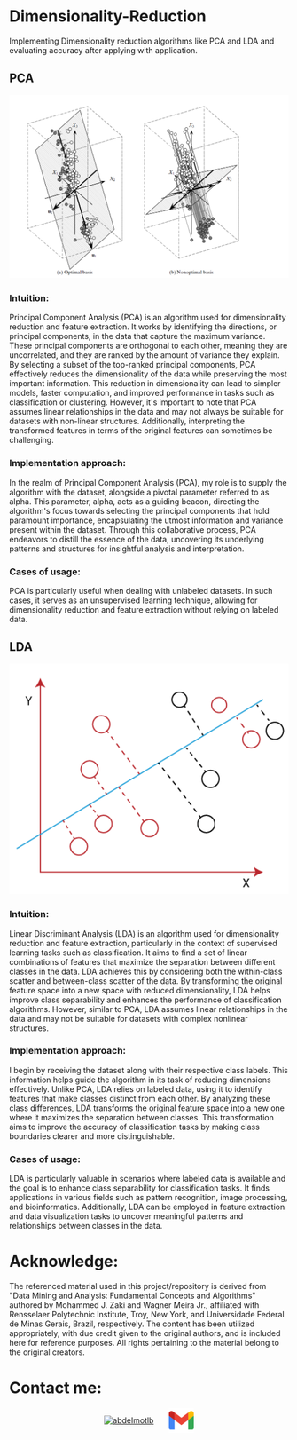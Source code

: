 # Dimensionality-Reduction
Implementing Dimensionality reduction algorithms like PCA and LDA and evaluating accuracy after applying with application.

## PCA
<p align="center">
  <img src="./pca.png" width="750">
</p>

### Intuition:
Principal Component Analysis (PCA) is an algorithm used for dimensionality reduction and feature extraction. It works by identifying the directions, or principal components, in the data that capture the maximum variance. These principal components are orthogonal to each other, meaning they are uncorrelated, and they are ranked by the amount of variance they explain. By selecting a subset of the top-ranked principal components, PCA effectively reduces the dimensionality of the data while preserving the most important information. This reduction in dimensionality can lead to simpler models, faster computation, and improved performance in tasks such as classification or clustering. However, it's important to note that PCA assumes linear relationships in the data and may not always be suitable for datasets with non-linear structures. Additionally, interpreting the transformed features in terms of the original features can sometimes be challenging.

### Implementation approach:
In the realm of Principal Component Analysis (PCA), my role is to supply the algorithm with the dataset, alongside a pivotal parameter referred to as alpha. This parameter, alpha, acts as a guiding beacon, directing the algorithm's focus towards selecting the principal components that hold paramount importance, encapsulating the utmost information and variance present within the dataset. Through this collaborative process, PCA endeavors to distill the essence of the data, uncovering its underlying patterns and structures for insightful analysis and interpretation.

### Cases of usage:
PCA is particularly useful when dealing with unlabeled datasets. In such cases, it serves as an unsupervised learning technique, allowing for dimensionality reduction and feature extraction without relying on labeled data.

## LDA
<p align="center">
  <img src="./lda.png" width="750">
</p>

### Intuition:
Linear Discriminant Analysis (LDA) is an algorithm used for dimensionality reduction and feature extraction, particularly in the context of supervised learning tasks such as classification. It aims to find a set of linear combinations of features that maximize the separation between different classes in the data. LDA achieves this by considering both the within-class scatter and between-class scatter of the data. By transforming the original feature space into a new space with reduced dimensionality, LDA helps improve class separability and enhances the performance of classification algorithms. However, similar to PCA, LDA assumes linear relationships in the data and may not be suitable for datasets with complex nonlinear structures.

### Implementation approach:
I begin by receiving the dataset along with their respective class labels. This information helps guide the algorithm in its task of reducing dimensions effectively. Unlike PCA, LDA relies on labeled data, using it to identify features that make classes distinct from each other. By analyzing these class differences, LDA transforms the original feature space into a new one where it maximizes the separation between classes. This transformation aims to improve the accuracy of classification tasks by making class boundaries clearer and more distinguishable.

### Cases of usage:
LDA is particularly valuable in scenarios where labeled data is available and the goal is to enhance class separability for classification tasks. It finds applications in various fields such as pattern recognition, image processing, and bioinformatics. Additionally, LDA can be employed in feature extraction and data visualization tasks to uncover meaningful patterns and relationships between classes in the data.

# Acknowledge:
The referenced material used in this project/repository is derived from "Data Mining and Analysis: Fundamental Concepts and Algorithms" authored by Mohammed J. Zaki and Wagner Meira Jr., affiliated with Rensselaer Polytechnic Institute, Troy, New York, and Universidade Federal de Minas Gerais, Brazil, respectively. The content has been utilized appropriately, with due credit given to the original authors, and is included here for reference purposes. All rights pertaining to the material belong to the original creators.

# Contact me:
<!-- contact me -->
<div align="center" font-size="25px">
      <!-- linkedin -->
      <a href="https://linkedin.com/in/abdelmotlb10/" target="blank"><img align="center" src="https://raw.githubusercontent.com/rahuldkjain/github-profile-readme-generator/master/src/images/icons/Social/linked-in-alt.svg" alt="abdelmotlb" height="40" width="40" /></a> 
      &nbsp; &nbsp; &nbsp;
      <!-- gmail -->
      <a href="mailto:abdelmotlb10@gmail.com" target="blank"><img align="center" src="https://github.com/abdelmotlb/abdelmotlb/blob/main/assets/gmail.svg" alt="abdelmotlb" height="45" width="45" /> 
</a>
</div>
